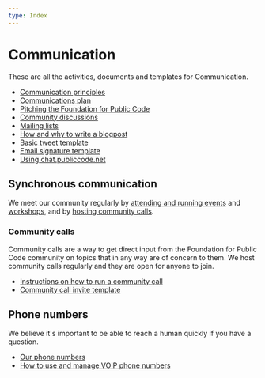 ```yaml
---
type: Index
---
```


# Communication

These are all the activities, documents and templates for Communication.

* [Communication principles](communication-principles.md)
* [Communications plan](communications-plan.md)
* [Pitching the Foundation for Public Code](pitching.md)
* [Community discussions](community-discussions.md)
* [Mailing lists](../tool-management/mailing-lists.md)
* [How and why to write a blogpost](blogging.md)
* [Basic tweet template](basic-tweet-template.md)
* [Email signature template](email-signature-template.md)
* [Using chat.publiccode.net](using-chat.md)

## Synchronous communication

We meet our community regularly by [attending and running events](../events) and [workshops](../workshops), and by [hosting community calls](../community-calls).

### Community calls

Community calls are a way to get direct input from the Foundation for Public Code community on topics that in any way are of concern to them. We host community calls regularly and they are open for anyone to join.

* [Instructions on how to run a community call](running-community-call.md)
* [Community call invite template](community-call-invite-template.md)

## Phone numbers

We believe it's important to be able to reach a human quickly if you have a question.

* [Our phone numbers](phone-numbers.md)
* [How to use and manage VOIP phone numbers](managing-voip-phone-numbers.md)
